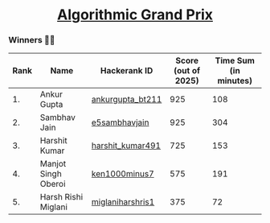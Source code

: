 # <center><u>[Algorithmic Grand Prix](https://www.hackerrank.com/contests/algorithmic-grand-prix-pecfest2023/challenges)</u></center>

<h3>Winners 🎉🎉</h3>

| Rank | Name                | Hackerank ID                                                | Score (out of 2025) | Time Sum (in minutes) |
| ---- | ------------------- | ----------------------------------------------------------- | ------------------- | --------------------- |
| 1.   | Ankur Gupta         | [ankurgupta_bt211](https://hackerrank.com/ankurgupta_bt211) | 925                 | 108                   |
| 2.   | Sambhav Jain        | [e5sambhavjain](https://hackerrank.com/e5sambhavjain)       | 925                 | 304                   |
| 3.   | Harshit Kumar       | [harshit_kumar491](https://hackerrank.com/harshit_kumar491) | 725                 | 153                   |
| 4.   | Manjot Singh Oberoi | [ken1000minus7](https://hackerrank.com/ken1000minus7)       | 575                 | 191                   |
| 5.   | Harsh Rishi Miglani | [miglaniharshris1](https://hackerrank.com/miglaniharshris1) | 375                 | 72                    |